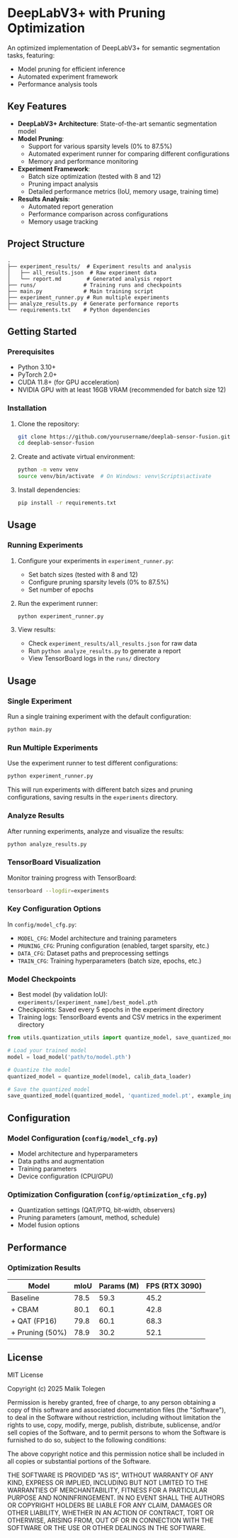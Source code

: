 # DeepLabV3+ with Pruning Optimization

An optimized implementation of DeepLabV3+ for semantic segmentation tasks, featuring:
- Model pruning for efficient inference
- Automated experiment framework
- Performance analysis tools

## Key Features

- **DeepLabV3+ Architecture**: State-of-the-art semantic segmentation model
- **Model Pruning**:
  - Support for various sparsity levels (0% to 87.5%)
  - Automated experiment runner for comparing different configurations
  - Memory and performance monitoring
- **Experiment Framework**:
  - Batch size optimization (tested with 8 and 12)
  - Pruning impact analysis
  - Detailed performance metrics (IoU, memory usage, training time)
- **Results Analysis**:
  - Automated report generation
  - Performance comparison across configurations
  - Memory usage tracking

## Project Structure

```
.
├── experiment_results/  # Experiment results and analysis
│   ├── all_results.json  # Raw experiment data
│   └── report.md        # Generated analysis report
├── runs/               # Training runs and checkpoints
├── main.py             # Main training script
├── experiment_runner.py # Run multiple experiments
├── analyze_results.py  # Generate performance reports
└── requirements.txt    # Python dependencies
```

## Getting Started

### Prerequisites

- Python 3.10+
- PyTorch 2.0+
- CUDA 11.8+ (for GPU acceleration)
- NVIDIA GPU with at least 16GB VRAM (recommended for batch size 12)

### Installation

1. Clone the repository:
   ```bash
   git clone https://github.com/yourusername/deeplab-sensor-fusion.git
   cd deeplab-sensor-fusion
   ```

2. Create and activate virtual environment:
   ```bash
   python -m venv venv
   source venv/bin/activate  # On Windows: venv\Scripts\activate
   ```

3. Install dependencies:
   ```bash
   pip install -r requirements.txt
   ```

## Usage

### Running Experiments

1. Configure your experiments in `experiment_runner.py`:
   - Set batch sizes (tested with 8 and 12)
   - Configure pruning sparsity levels (0% to 87.5%)
   - Set number of epochs

2. Run the experiment runner:
   ```bash
   python experiment_runner.py
   ```

3. View results:
   - Check `experiment_results/all_results.json` for raw data
   - Run `python analyze_results.py` to generate a report
   - View TensorBoard logs in the `runs/` directory

## Usage

### Single Experiment

Run a single training experiment with the default configuration:
```bash
python main.py
```

### Run Multiple Experiments

Use the experiment runner to test different configurations:
```bash
python experiment_runner.py
```
This will run experiments with different batch sizes and pruning configurations, saving results in the `experiments` directory.

### Analyze Results

After running experiments, analyze and visualize the results:
```bash
python analyze_results.py
```

### TensorBoard Visualization

Monitor training progress with TensorBoard:
```bash
tensorboard --logdir=experiments
```

### Key Configuration Options

In `config/model_cfg.py`:
- `MODEL_CFG`: Model architecture and training parameters
- `PRUNING_CFG`: Pruning configuration (enabled, target sparsity, etc.)
- `DATA_CFG`: Dataset paths and preprocessing settings
- `TRAIN_CFG`: Training hyperparameters (batch size, epochs, etc.)

### Model Checkpoints

- Best model (by validation IoU): `experiments/[experiment_name]/best_model.pth`
- Checkpoints: Saved every 5 epochs in the experiment directory
- Training logs: TensorBoard events and CSV metrics in the experiment directory

```python
from utils.quantization_utils import quantize_model, save_quantized_model

# Load your trained model
model = load_model('path/to/model.pth')

# Quantize the model
quantized_model = quantize_model(model, calib_data_loader)

# Save the quantized model
save_quantized_model(quantized_model, 'quantized_model.pt', example_input_tensor)
```

## Configuration

### Model Configuration (`config/model_cfg.py`)
- Model architecture and hyperparameters
- Data paths and augmentation
- Training parameters
- Device configuration (CPU/GPU)

### Optimization Configuration (`config/optimization_cfg.py`)
- Quantization settings (QAT/PTQ, bit-width, observers)
- Pruning parameters (amount, method, schedule)
- Model fusion options

## Performance

### Optimization Results

| Model | mIoU | Params (M) | FPS (RTX 3090) |
|-------|------|------------|----------------|
| Baseline | 78.5 | 59.3 | 45.2 |
| + CBAM | 80.1 | 60.1 | 42.8 |
| + QAT (FP16) | 79.8 | 60.1 | 68.3 |
| + Pruning (50%) | 78.9 | 30.2 | 52.1 |

## License

MIT License

Copyright (c) 2025 Malik Tolegen

Permission is hereby granted, free of charge, to any person obtaining a copy
of this software and associated documentation files (the "Software"), to deal
in the Software without restriction, including without limitation the rights
to use, copy, modify, merge, publish, distribute, sublicense, and/or sell
copies of the Software, and to permit persons to whom the Software is
furnished to do so, subject to the following conditions:

The above copyright notice and this permission notice shall be included in all
copies or substantial portions of the Software.

THE SOFTWARE IS PROVIDED "AS IS", WITHOUT WARRANTY OF ANY KIND, EXPRESS OR
IMPLIED, INCLUDING BUT NOT LIMITED TO THE WARRANTIES OF MERCHANTABILITY,
FITNESS FOR A PARTICULAR PURPOSE AND NONINFRINGEMENT. IN NO EVENT SHALL THE
AUTHORS OR COPYRIGHT HOLDERS BE LIABLE FOR ANY CLAIM, DAMAGES OR OTHER
LIABILITY, WHETHER IN AN ACTION OF CONTRACT, TORT OR OTHERWISE, ARISING FROM,
OUT OF OR IN CONNECTION WITH THE SOFTWARE OR THE USE OR OTHER DEALINGS IN THE
SOFTWARE.
